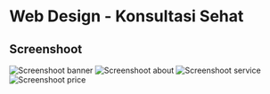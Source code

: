 # Web Design - Konsultasi Sehat

## Screenshoot

![Screenshoot banner](screenshoot/1.png)
![Screenshoot about](screenshoot/2.png)
![Screenshoot service](screenshoot/3.png)
![Screenshoot price](screenshoot/4.png)

